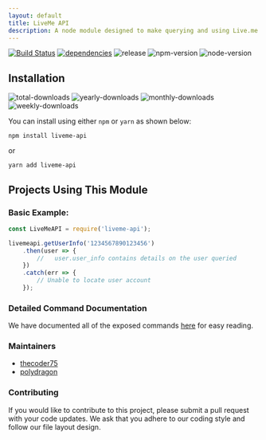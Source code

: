 ```yaml
---
layout: default
title: LiveMe API
description: A node module designed to make querying and using Live.me video social network easy.
---
```

[![Build Status](https://img.shields.io/travis/thecoder75/liveme-api.svg?label=Build%20Status)](https://travis-ci.org/thecoder75/liveme-api)
[![dependencies](https://img.shields.io/david/expressjs/express.svg?label=Dependencies)](https://david-dm.org/thecoder75/liveme-api)
![release](https://img.shields.io/github/release/thecoder75/liveme-api.svg?style=flat-square)
![npm-version](https://img.shields.io/npm/v/liveme-api.svg?style=flat-square)
![node-version](https://img.shields.io/node/v/liveme-api.svg?style=flat-square)

## Installation
![total-downloads](https://img.shields.io/npm/dt/liveme-api.svg?style=flat-square)
![yearly-downloads](https://img.shields.io/npm/dy/liveme-api.svg?style=flat-square)
![monthly-downloads](https://img.shields.io/npm/dm/liveme-api.svg?style=flat-square)
![weekly-downloads](https://img.shields.io/npm/dw/liveme-api.svg?style=flat-square)

You can install using either `npm` or `yarn` as shown below:
```
npm install liveme-api
```
or
```
yarn add liveme-api
```

## Projects Using This Module

### Basic Example:

```javascript
const LiveMeAPI = require('liveme-api');

livemeapi.getUserInfo('1234567890123456')
    .then(user => {
        //   user.user_info contains details on the user queried
    })
    .catch(err => {
        // Unable to locate user account
    });

```

### Detailed Command Documentation

We have documented all of the exposed commands [here](api.md) for easy reading.

### Maintainers
* [thecoder75](https://github.com/thecoder75)
* [polydragon](https://github.com/polydragon)

### Contributing
If you would like to contribute to this project, please submit a pull request with your code updates.  We ask that you adhere to our coding style and follow our file layout design.
